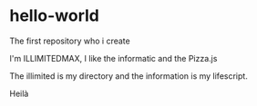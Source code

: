 # hello-world

The first repository who i create


I'm ILLIMITEDMAX, I like the informatic and the Pizza.js

The illimited is my directory and the information is my lifescript.

Heilà
